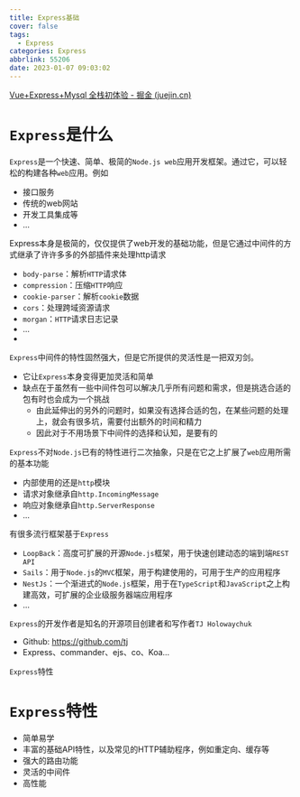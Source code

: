 ```yaml
---
title: Express基础
cover: false
tags:
  - Express
categories: Express
abbrlink: 55206
date: 2023-01-07 09:03:02
---
```


[Vue+Express+Mysql 全栈初体验 - 掘金 (juejin.cn)](https://juejin.cn/post/6844903853704347655#heading-0)



# `Express`是什么

`Express`是一个快速、简单、极简的`Node.js web`应用开发框架。通过它，可以轻松的构建各种`web`应用。例如

- 接口服务
- 传统的web网站
- 开发工具集成等
- ...

Express本身是极简的，仅仅提供了web开发的基础功能，但是它通过中间件的方式继承了许许多多的外部插件来处理http请求

- `body-parse`：解析`HTTP`请求体
- `compression`：压缩`HTTP`响应
- `cookie-parser`：解析`cookie`数据
- `cors`：处理跨域资源请求
- `morgan`：`HTTP`请求日志记录
- ...
- 



`Express`中间件的特性固然强大，但是它所提供的灵活性是一把双刃剑。

- 它让`Express`本身变得更加灵活和简单
- 缺点在于虽然有一些中间件包可以解决几乎所有问题和需求，但是挑选合适的包有时也会成为一个挑战
  - 由此延伸出的另外的问题时，如果没有选择合适的包，在某些问题的处理上，就会有很多坑，需要付出额外的时间和精力
  - 因此对于不用场景下中间件的选择和认知，是要有的

`Express`不对`Node.js`已有的特性进行二次抽象，只是在它之上扩展了`web`应用所需的基本功能

- 内部使用的还是`http`模块
- 请求对象继承自`http.IncomingMessage`
- 响应对象继承自`http.ServerResponse`
- ...



有很多流行框架基于`Express`

- `LoopBack`：高度可扩展的开源`Node.js`框架，用于快速创建动态的端到端`REST API`
- `Sails`：用于`Node.js`的`MVC`框架，用于构建使用的，可用于生产的应用程序
- `NestJs`：一个渐进式的`Node.js`框架，用于在`TypeScript`和`JavaScript`之上构建高效，可扩展的企业级服务器端应用程序
- ...



`Express`的开发作者是知名的开源项目创建者和写作者`TJ Holowaychuk`

- Github: https://github.com/tj
- Express、commander、ejs、co、Koa...



`Express`特性



# `Express`特性

- 简单易学
- 丰富的基础API特性，以及常见的HTTP辅助程序，例如重定向、缓存等
- 强大的路由功能
- 灵活的中间件
- 高性能





